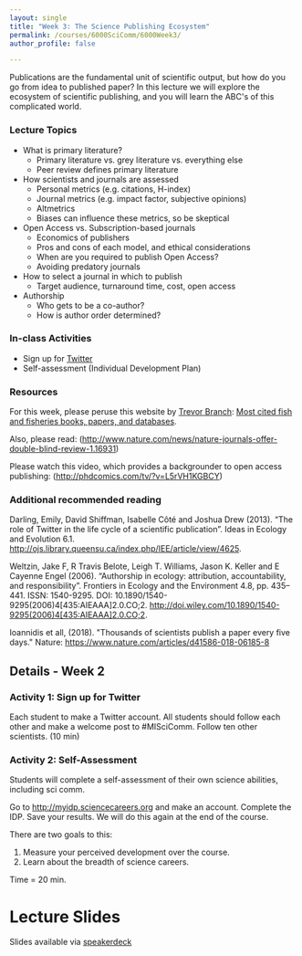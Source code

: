 ```yaml
---
layout: single
title: "Week 3: The Science Publishing Ecosystem"
permalink: /courses/6000SciComm/6000Week3/
author_profile: false

---
```


Publications are the fundamental unit of scientific output, but how do you go from idea to published paper? In this lecture we will explore the ecosystem of scientific publishing, and you will learn the ABC's of this complicated world.

### Lecture Topics

* What is primary literature?
    + Primary literature vs. grey literature vs. everything else
    + Peer review defines primary literature
* How scientists and journals are assessed
    + Personal metrics (e.g. citations, H-index)
    + Journal metrics (e.g. impact factor, subjective opinions)
    + Altmetrics
    + Biases can influence these metrics, so be skeptical
* Open Access vs. Subscription-based journals
    + Economics of publishers
    + Pros and cons of each model, and ethical considerations
    + When are you required to publish Open Access?
    + Avoiding predatory journals
* How to select a journal in which to publish
    + Target audience, turnaround time, cost, open access
* Authorship 
    + Who gets to be a co-author?
    + How is author order determined?
    
### In-class Activities

* Sign up for [Twitter](https://twitter.com/)
* Self-assessment (Individual Development Plan)

### Resources
For this week, please peruse this website by [Trevor Branch](https://fish.uw.edu/faculty/trevor-branch/): [Most cited fish and fisheries books, papers, and databases](https://sites.google.com/a/uw.edu/most-cited-fisheries/).

Also, please read: (http://www.nature.com/news/nature-journals-offer-double-blind-review-1.16931)

Please watch this video, which provides a backgrounder to open access publishing: (http://phdcomics.com/tv/?v=L5rVH1KGBCY)

### Additional recommended reading

Darling, Emily, David Shiffman, Isabelle Côté and Joshua Drew (2013). “The role of Twitter in the life cycle of a scientific publication”. Ideas in Ecology and Evolution 6.1. http://ojs.library.queensu.ca/index.php/IEE/article/view/4625.

Weltzin, Jake F, R Travis Belote, Leigh T. Williams, Jason K. Keller and E Cayenne Engel (2006). “Authorship in ecology: attribution, accountability, and responsibility”. Frontiers in Ecology and the Environment 4.8, pp. 435–441. ISSN: 1540-9295. DOI: 10.1890/1540-9295(2006)4[435:AIEAAA]2.0.CO;2. http://doi.wiley.com/10.1890/1540-9295(2006)4[435:AIEAAA]2.0.CO;2.

Ioannidis et all, (2018). "Thousands of scientists publish a paper every five days." Nature: https://www.nature.com/articles/d41586-018-06185-8 

## Details - Week 2

### Activity 1: Sign up for Twitter 
Each student to make a Twitter account. All students should follow each other and make a welcome post to #MISciComm. Follow ten other scientists. (10 min)

### Activity 2: Self-Assessment
Students will complete a self-assessment of their own science abilities, including sci comm.

Go to http://myidp.sciencecareers.org and make an account. Complete the IDP. Save your results. We will do this again at the end of the course. 

There are two goals to this:

  1. Measure your perceived development over the course.
  2. Learn about the breadth of science careers.
  
Time = 20 min.

# Lecture Slides
<script async class="speakerdeck-embed" data-id="7d110d12d11246da83c7bc4190215be8" data-ratio="1.29456384323641" src="//speakerdeck.com/assets/embed.js"></script>

Slides available via [speakerdeck](https://speakerdeck.com/pandalusplatyceros/fish-6000-week-2-the-science-publishing-ecosystem)
